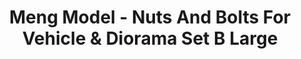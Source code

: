 ---
layout: product
title: "Meng Model - Nuts And Bolts For Vehicle & Diorama Set B Large"
price: "500" 
desc: "N/A"
img_path: "/assets/img/MM-SPS-006.webp"
brand: "N/A"
available: false
special_offer: false
new: false
soon: false
cat: "010000"
subcat: "011000"
subsubcat: "0N/A"
sifra: "MM-SPS-006"
popular: false
spec: false
---